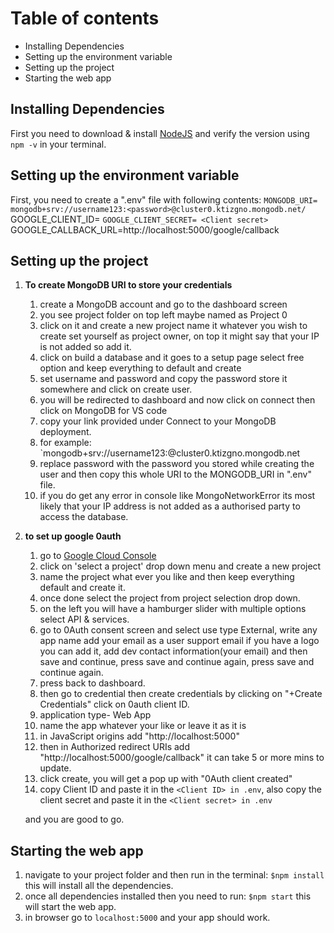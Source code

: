 # Table of contents
- Installing Dependencies
- Setting up the environment variable
- Setting up the project
- Starting the web app

## Installing Dependencies
First you need to download & install [NodeJS](https://github.com/nodejs/node#download) and verify the version using `npm -v` in your terminal.
## Setting up the environment variable
First, you need to create a ".env" file with following contents:
	`MONGODB_URI= mongodb+srv://username123:<password>@cluster0.ktizgno.mongodb.net/
	`GOOGLE_CLIENT_ID= <Client ID>
	`GOOGLE_CLIENT_SECRET= <Client secret>
	`GOOGLE_CALLBACK_URL=http://localhost:5000/google/callback
## Setting up the project
1) **To create MongoDB URI to store your credentials**
	1. create a MongoDB account and go to the dashboard screen
	2. you see project folder on top left maybe named as Project 0
	3. click on it and create a new project name it whatever you wish to create set yourself as project owner, on top it might say that your IP is not added so add it.
	4. click on build a database and it goes to a setup page select free option and keep everything to default and create
	5. set username and password and copy the password store it somewhere and click on create user.
	6. you will be redirected to dashboard and now click on connect then click on MongoDB for VS code
	7. copy your link provided under Connect to your MongoDB deployment.
	8. for example: `mongodb+srv://username123:<password>@cluster0.ktizgno.mongodb.net
	9. replace password with the password you stored while creating the user and then copy this whole URI to the MONGODB_URI in ".env" file.
	10. if you do get any error in console like MongoNetworkError its most likely that your IP address is not added as a authorised party to access the database.

2) **to set up google 0auth**
	1. go to [Google Cloud Console](https://console.cloud.google.com)
	2. click on 'select a project' drop down menu and create a new project
	3. name the project what ever you like and then keep everything default and create it.
	4. once done select the project from project selection drop down.
	5. on the left you will have a hamburger slider with multiple options select API & services.
	6. go to 0Auth consent screen and select use type External, write any app name add your email as a user support email if you have a logo you can add it, add dev contact information(your email) and then save and continue, press save and continue again, press save and continue again.
	7. press back to dashboard.
	8. then go to credential then create credentials by clicking on "+Create Credentials" click on 0auth client ID.
	9. application type- Web App
	10. name the app whatever your like or leave it as it is
	11. in JavaScript origins add "http://localhost:5000"
	12. then in Authorized redirect URIs
	    add "http://localhost:5000/google/callback"
	    it can take 5 or more mins to update.
	13. click create, you will get a pop up with "0Auth client created"
	14. copy Client ID and paste it in the ``<Client ID> in .env``, also copy the client secret and paste it in the ``<Client secret> in .env``
	
	and you are good to go.

## Starting the web app
1. navigate to your project folder and then run in the terminal:
	``$npm install ``
	this will install all the dependencies.
2. once all dependencies installed then you need to run: 
	``$npm start``
	this will start the web app.
3. in browser go to ``localhost:5000`` and your app should work.
